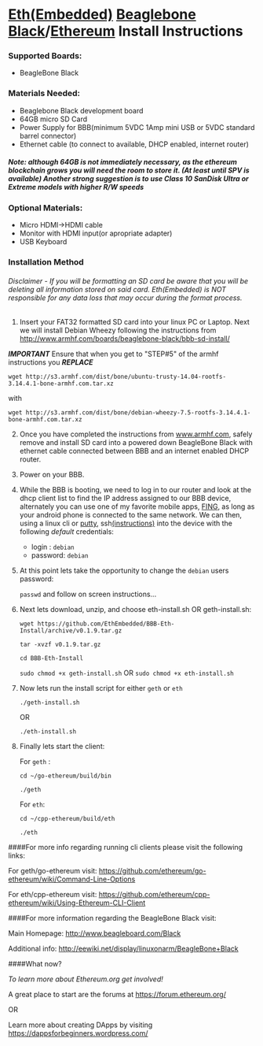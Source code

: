 # [Eth(Embedded)](http://www.ethembedded.com) [Beaglebone Black](http://beagleboard.org/BLACK)/[Ethereum](https://www.ethereum.org/) Install Instructions

### Supported Boards:
- BeagleBone Black

### Materials Needed:
- Beaglebone Black development board
- 64GB micro SD Card  
- Power Supply for BBB(minimum 5VDC 1Amp mini USB or 5VDC standard barrel connector)
- Ethernet cable (to connect to available, DHCP enabled, internet router)

##### Note: although 64GB is not immediately necessary, as the ethereum blockchain grows you will need the room to 		store it. (At least until SPV is available) Another strong suggestion is to use Class 10 SanDisk Ultra or Extreme models with higher R/W speeds

### Optional Materials:
- Micro HDMI->HDMI cable
- Monitor with HDMI input(or apropriate adapter)
- USB Keyboard

### Installation Method 
###### *Disclaimer* - If you will be formatting an SD card be aware that you will be deleting all information stored on said card.  Eth(Embedded) is *NOT*  responsible for any data loss that may occur during the format process.

1. Insert your FAT32 formatted SD card into your linux PC or Laptop. Next we will install Debian Wheezy following the instructions from http://www.armhf.com/boards/beaglebone-black/bbb-sd-install/

***IMPORTANT*** Ensure that when you get to "STEP#5" of the armhf instructions you ***REPLACE*** 

`wget http://s3.armhf.com/dist/bone/ubuntu-trusty-14.04-rootfs-3.14.4.1-bone-armhf.com.tar.xz` 

with 

`wget http://s3.armhf.com/dist/bone/debian-wheezy-7.5-rootfs-3.14.4.1-bone-armhf.com.tar.xz` 

2. Once you have completed the instructions from www.armhf.com, safely remove and install SD card into a powered down BeagleBone Black with ethernet cable connected between BBB and an internet enabled DHCP router.
3. Power on your BBB.
4. While the BBB is booting, we need to log in to our router and look at the dhcp client list to find the IP address assigned to our BBB device, alternately you can use one of my favorite mobile apps, [FING](https://play.google.com/store/apps/details?id=com.overlook.android.fing&hl=en), as long as your android phone is connected to the same network. We can then, using a linux cli or [putty](http://www.putty.org/), ssh[(instructions)](https://learn.adafruit.com/adafruits-raspberry-pi-lesson-6-using-ssh/using-ssh-on-a-mac-or-linux) into the device with the following *default* credentials:

	- login : `debian`
	- password: `debian`

5. At this point lets take the opportunity to change the `debian` users password: 

	`passwd` and follow on screen instructions...

6. Next lets download, unzip, and choose eth-install.sh OR geth-install.sh:

	`wget https://github.com/EthEmbedded/BBB-Eth-Install/archive/v0.1.9.tar.gz`

	`tar -xvzf v0.1.9.tar.gz`
	
	`cd BBB-Eth-Install`

	`sudo chmod +x geth-install.sh` OR `sudo chmod +x eth-install.sh` 
	
7. Now lets run the install script for either `geth` or `eth`

	`./geth-install.sh`
	
	OR
	
	`./eth-install.sh`
	
8. Finally lets start the client:

	For `geth` :
	
	`cd ~/go-ethereum/build/bin`
	
	`./geth`
	
	For `eth`:
	
	`cd ~/cpp-ethereum/build/eth`
	
	`./eth`

####For more info regarding running cli clients please visit the following links:

For geth/go-ethereum visit: https://github.com/ethereum/go-ethereum/wiki/Command-Line-Options

For eth/cpp-ethereum visit: https://github.com/ethereum/cpp-ethereum/wiki/Using-Ethereum-CLI-Client

####For more information regarding the BeagleBone Black visit:

Main Homepage: http://www.beagleboard.com/Black

Additional info: http://eewiki.net/display/linuxonarm/BeagleBone+Black

####What now?

*To learn more about Ethereum.org get involved!*

A great place to start are the forums at https://forum.ethereum.org/

OR

Learn more about creating DApps by visiting https://dappsforbeginners.wordpress.com/
